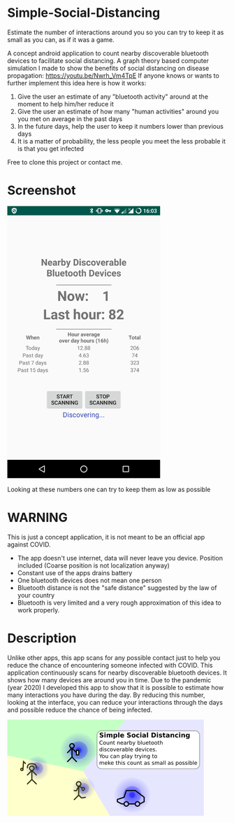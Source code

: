 # Simple-Social-Distancing

Estimate the number of interactions around you so you can try to keep it as small as you can, as if it was a game.

A concept android application to count nearby discoverable bluetooth devices to facilitate social distancing.
A graph theory based computer simulation I made to show the benefits of social distancing on disease propagation: https://youtu.be/Nwrh_Vm4TpE
If anyone knows or wants to further implement this idea here is how it works:

1. Give the user an estimate of any "bluetooth activity" around at the moment to help him/her reduce it
2. Give the user an estimate of how many "human activities" around you you met on average in the past days
3. In the future days, help the user to keep it numbers lower than previous days
4. It is a matter of probability, the less people you meet the less probable it is that you get infected

Free to clone this project or contact me.


# Screenshot
![screenshot](https://github.com/Sinnefa/Simple-Social-Distancing/blob/master/markdown_imgs/Screenshot.png)

Looking at these numbers one can try to keep them as low as possible


# WARNING
This is just a concept application, it is not meant to be an official app against COVID.
* The app doesn't use internet, data will never leave you device. Position included (Coarse position is not localization anyway)
* Constant use of the apps drains battery
* One bluetooth devices does not mean one person
* Bluetooth distance is not the "safe distance" suggested by the law of your country
* Bluetooth is very limited and a very rough approximation of this idea to work properly.

# Description
Unlike other apps, this app scans for any possible contact just to help you reduce the chance of encountering someone infected with COVID.
This application continuously scans for nearby discoverable bluetooth devices. It shows how many devices are around you in time.
Due to the pandemic (year 2020) I developed this app to show that it is possible to estimate how many interactions you have during the day. By reducing this number, looking at the interface, you can reduce your interactions through the days and possible reduce the chance of being infected.

![screenshot](https://github.com/Sinnefa/Simple-Social-Distancing/blob/master/markdown_imgs/banner_small.png)
